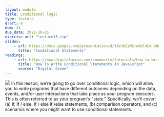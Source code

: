 ```yaml
---
layout: module
title: Conditional logic
type: lecture
draft: 0
num: 13
due_date: 2022-10-05
exercise_url: "lecture13.zip"
slides: 
    - url: https://docs.google.com/presentation/d/10vJKZzMCrwNxl4CA_oHdwxx7yy77fvlHNBoHxJuT9B0/edit?usp=sharing
      title: "Conditional Statements"
readings: 
    - url: https://www.digitalocean.com/community/tutorials/how-to-write-conditional-statements-in-javascript
      title: "How To Write Conditional Statements in JavaScript"
      source: "Digital Ocean"
---
```


<img class="module-image" src="/fall2022/assets/images/lectures/fork.jpg" /> In this lesson, we're going to go over conditional logic, which will allow you to write programs that have different outcomes depending on the data, events, and/or user interactions that take place as your program executes. This is often referred to as your program's "state." Specifically, we'll cover: (a) if, if / else, if / else if /else statements, (b) comparison operators, and (c) scenarios where you might want to use conditional statements.
